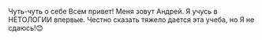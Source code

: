Чуть-чуть о себе
Всем привет!
Меня зовут Андрей. Я учусь в НЕТОЛОГИИ впервые. Честно сказать тяжело дается эта учеба, но Я не сдаюсь!😊

